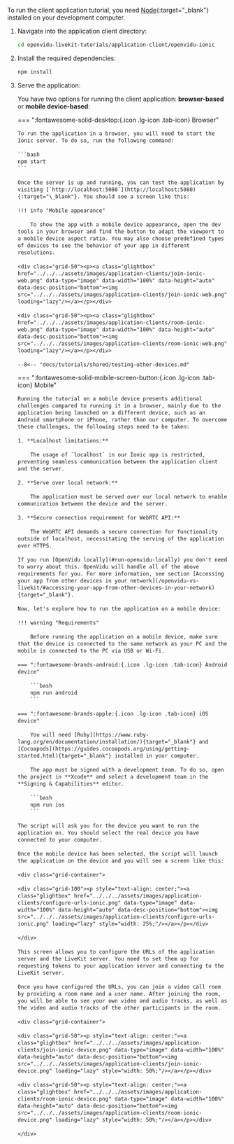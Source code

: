 To run the client application tutorial, you need [Node](https://nodejs.org/en/download){:target="\_blank"} installed on your development computer.

1.  Navigate into the application client directory:

    ```bash
    cd openvidu-livekit-tutorials/application-client/openvidu-ionic
    ```

2.  Install the required dependencies:

    ```bash
    npm install
    ```

3.  Serve the application:

    You have two options for running the client application: **browser-based** or **mobile device-based**:

    === ":fontawesome-solid-desktop:{.icon .lg-icon .tab-icon} Browser"

        To run the application in a browser, you will need to start the Ionic server. To do so, run the following command:

        ```bash
        npm start
        ```

        Once the server is up and running, you can test the application by visiting [`http://localhost:5080`](http://localhost:5080){:target="\_blank"}. You should see a screen like this:

        !!! info "Mobile appearance"

            To show the app with a mobile device appearance, open the dev tools in your browser and find the button to adapt the viewport to a mobile device aspect ratio. You may also choose predefined types of devices to see the behavior of your app in different resolutions.

        <div class="grid-50"><p><a class="glightbox" href="../../../assets/images/application-clients/join-ionic-web.png" data-type="image" data-width="100%" data-height="auto" data-desc-position="bottom"><img src="../../../assets/images/application-clients/join-ionic-web.png" loading="lazy"/></a></p></div>

        <div class="grid-50"><p><a class="glightbox" href="../../../assets/images/application-clients/room-ionic-web.png" data-type="image" data-width="100%" data-height="auto" data-desc-position="bottom"><img src="../../../assets/images/application-clients/room-ionic-web.png" loading="lazy"/></a></p></div>

        --8<-- "docs/tutorials/shared/testing-other-devices.md"

    === ":fontawesome-solid-mobile-screen-button:{.icon .lg-icon .tab-icon} Mobile"

        Running the tutorial on a mobile device presents additional challenges compared to running it in a browser, mainly due to the application being launched on a different device, such as an Android smartphone or iPhone, rather than our computer. To overcome these challenges, the following steps need to be taken:

        1. **Localhost limitations:**

            The usage of `localhost` in our Ionic app is restricted, preventing seamless communication between the application client and the server.

        2. **Serve over local network:**

            The application must be served over our local network to enable communication between the device and the server.

        3. **Secure connection requirement for WebRTC API:**

            The WebRTC API demands a secure connection for functionality outside of localhost, necessitating the serving of the application over HTTPS.

        If you run [OpenVidu locally](#run-openvidu-locally) you don't need to worry about this. OpenVidu will handle all of the above requirements for you. For more information, see section [Accessing your app from other devices in your network](/openvidu-vs-livekit/#accessing-your-app-from-other-devices-in-your-network){target="_blank"}.

        Now, let's explore how to run the application on a mobile device:

        !!! warning "Requirements"

            Before running the application on a mobile device, make sure that the device is connected to the same network as your PC and the mobile is connected to the PC via USB or Wi-Fi.

        === ":fontawesome-brands-android:{.icon .lg-icon .tab-icon} Android device"

            ```bash
            npm run android
            ```

        === ":fontawesome-brands-apple:{.icon .lg-icon .tab-icon} iOS device"

            You will need [Ruby](https://www.ruby-lang.org/en/documentation/installation/){target="_blank"} and [Cocoapods](https://guides.cocoapods.org/using/getting-started.html){target="_blank"} installed in your computer.

            The app must be signed with a development team. To do so, open the project in **Xcode** and select a development team in the **Signing & Capabilities** editor.

            ```bash
            npm run ios
            ```

        The script will ask you for the device you want to run the application on. You should select the real device you have connected to your computer.

        Once the mobile device has been selected, the script will launch the application on the device and you will see a screen like this:

        <div class="grid-container">

        <div class="grid-100"><p style="text-align: center;"><a class="glightbox" href="../../../assets/images/application-clients/configure-urls-ionic.png" data-type="image" data-width="100%" data-height="auto" data-desc-position="bottom"><img src="../../../assets/images/application-clients/configure-urls-ionic.png" loading="lazy" style="width: 25%;"/></a></p></div>

        </div>

        This screen allows you to configure the URLs of the application server and the LiveKit server. You need to set them up for requesting tokens to your application server and connecting to the LiveKit server.

        Once you have configured the URLs, you can join a video call room by providing a room name and a user name. After joining the room, you will be able to see your own video and audio tracks, as well as the video and audio tracks of the other participants in the room.

        <div class="grid-container">

        <div class="grid-50"><p style="text-align: center;"><a class="glightbox" href="../../../assets/images/application-clients/join-ionic-device.png" data-type="image" data-width="100%" data-height="auto" data-desc-position="bottom"><img src="../../../assets/images/application-clients/join-ionic-device.png" loading="lazy" style="width: 50%;"/></a></p></div>

        <div class="grid-50"><p style="text-align: center;"><a class="glightbox" href="../../../assets/images/application-clients/room-ionic-device.png" data-type="image" data-width="100%" data-height="auto" data-desc-position="bottom"><img src="../../../assets/images/application-clients/room-ionic-device.png" loading="lazy" style="width: 50%;"/></a></p></div>

        </div>
